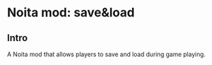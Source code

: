 # Noita mod: save&load

## Intro

A Noita mod that allows players to save and load during game playing.